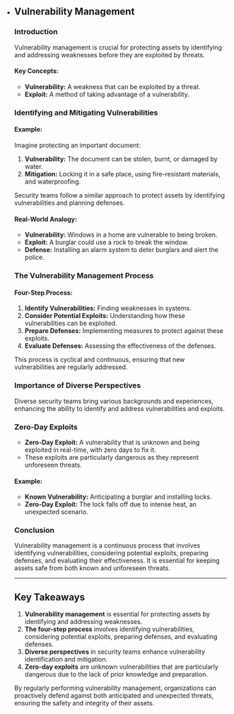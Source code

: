 - ## Vulnerability Management

  ### Introduction
  Vulnerability management is crucial for protecting assets by identifying and addressing weaknesses before they are exploited by threats. 

  #### Key Concepts:
  - **Vulnerability:** A weakness that can be exploited by a threat.
  - **Exploit:** A method of taking advantage of a vulnerability.

  ### Identifying and Mitigating Vulnerabilities

  #### Example:
  Imagine protecting an important document:
  1. **Vulnerability:** The document can be stolen, burnt, or damaged by water.
  2. **Mitigation:** Locking it in a safe place, using fire-resistant materials, and waterproofing.

  Security teams follow a similar approach to protect assets by identifying vulnerabilities and planning defenses.

  #### Real-World Analogy:
  - **Vulnerability:** Windows in a home are vulnerable to being broken.
  - **Exploit:** A burglar could use a rock to break the window.
  - **Defense:** Installing an alarm system to deter burglars and alert the police.

  ### The Vulnerability Management Process

  #### Four-Step Process:
  1. **Identify Vulnerabilities:** Finding weaknesses in systems.
  2. **Consider Potential Exploits:** Understanding how these vulnerabilities can be exploited.
  3. **Prepare Defenses:** Implementing measures to protect against these exploits.
  4. **Evaluate Defenses:** Assessing the effectiveness of the defenses.

  This process is cyclical and continuous, ensuring that new vulnerabilities are regularly addressed.

  ### Importance of Diverse Perspectives
  Diverse security teams bring various backgrounds and experiences, enhancing the ability to identify and address vulnerabilities and exploits.

  ### Zero-Day Exploits
  - **Zero-Day Exploit:** A vulnerability that is unknown and being exploited in real-time, with zero days to fix it.
  - These exploits are particularly dangerous as they represent unforeseen threats.

  #### Example:
  - **Known Vulnerability:** Anticipating a burglar and installing locks.
  - **Zero-Day Exploit:** The lock falls off due to intense heat, an unexpected scenario.

  ### Conclusion
  Vulnerability management is a continuous process that involves identifying vulnerabilities, considering potential exploits, preparing defenses, and evaluating their effectiveness. It is essential for keeping assets safe from both known and unforeseen threats.

  ---

  ## Key Takeaways
  1. **Vulnerability management** is essential for protecting assets by identifying and addressing weaknesses.
  2. **The four-step process** involves identifying vulnerabilities, considering potential exploits, preparing defenses, and evaluating defenses.
  3. **Diverse perspectives** in security teams enhance vulnerability identification and mitigation.
  4. **Zero-day exploits** are unknown vulnerabilities that are particularly dangerous due to the lack of prior knowledge and preparation.

  By regularly performing vulnerability management, organizations can proactively defend against both anticipated and unexpected threats, ensuring the safety and integrity of their assets.